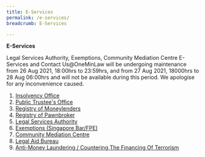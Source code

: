 ```yaml
---
title: E-Services
permalink: /e-services/
breadcrumb: E-Services

---
```


**E-Services** 

Legal Services Authority, Exemptions, Community Mediation Centre E-Services and Contact Us@OneMinLaw will be undergoing maintenance from 26 Aug 2021, 18:00hrs to 23:59hrs, and from 27 Aug 2021, 18000hrs to 28 Aug 06:00hrs and will not be available during this period. We apologise for any inconvenience caused.

1. [Insolvency Office](https://eservices.mlaw.gov.sg/io/)
2. [Public Trustee's Office](https://eservices.mlaw.gov.sg/pto/welcome.xhtml)
3. [Registry of Moneylenders](https://eservices.mlaw.gov.sg/rom/)
4. [Registry of Pawnbroker](https://eservices.mlaw.gov.sg/rop/)
5. [Legal Services Authority](https://eservices.mlaw.gov.sg/lsra/lsra-home)
6. [Exemptions (Singapore Bar/FPE)](https://eservices.mlaw.gov.sg/li/ems/application/exemption.aspx) 
7. [Community Mediation Centre](https://cmc.mlaw.gov.sg/e-services/apply-online/)
8. [Legal Aid Bureau](https://eservices.mlaw.gov.sg/labesvc/)
9. [Anti-Money Laundering / Countering The Financing Of Terrorism](https://acd.mlaw.gov.sg)
